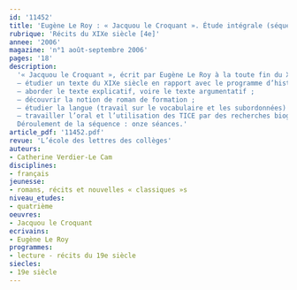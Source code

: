 ```yaml
---
id: '11452'
title: 'Eugène Le Roy : « Jacquou le Croquant ». Étude intégrale (séquence)'
rubrique: 'Récits du XIXe siècle [4e]'
annee: '2006'
magazine: 'n°1 août-septembre 2006'
pages: '18'
description: 
  '« Jacquou le Croquant », écrit par Eugène Le Roy à la toute fin du XIXe siècle (1899), a bénéficié en 2007 d’une adaptation filmique de Laurent Boutonnat. Cette réalisation soucieuse de la réalité historique devrait relance l’intérêt pour un roman du terroir qui retrace l’épopée de la révolte des paysans périgourdins contre la noblesse. C’est l’occasion de renouer avec cet auteur dont on peut envisager l’étude soit en quatrième – puisqu’il s’agit d’un roman du XIXe siècle et que l’intrigue, qui se déroule entre 1815 et 1830, correspond au programme d’histoire de la classe –, soit en troisième en l’orientant davantage vers l’argumentation et les deux procès. L’objet de cette étude répond à plusieurs objectifs :
  – étudier un texte du XIXe siècle en rapport avec le programme d’histoire (objectif culturel) ;
  – aborder le texte explicatif, voire le texte argumentatif ;
  – découvrir la notion de roman de formation ;
  – étudier la langue (travail sur le vocabulaire et les subordonnées) ;
  – travailler l’oral et l’utilisation des TICE par des recherches biographiques guidées sur Eugène Le Roy, l’utilisation d’un dictionnaire en ligne et d’un site sur le château de l’Herm.
  Déroulement de la séquence : onze séances.'
article_pdf: '11452.pdf'
revue: 'L’école des lettres des collèges'
auteurs:
- Catherine Verdier-Le Cam
disciplines:
- français
jeunesse:
- romans, récits et nouvelles « classiques »s
niveau_etudes:
- quatrième
oeuvres:
- Jacquou le Croquant
ecrivains:
- Eugène Le Roy
programmes:
- lecture - récits du 19e siècle
siecles:
- 19e siècle
---
```

